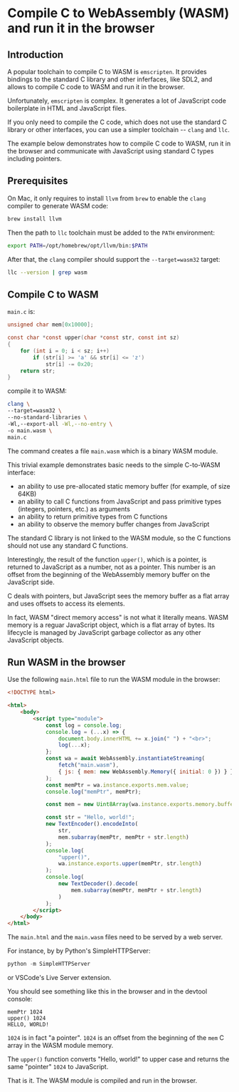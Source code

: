 # Compile C to WebAssembly (WASM) and run it in the browser

## Introduction

A popular toolchain to compile C to WASM is `emscripten`. It provides bindings
to the standard C library and other inferfaces, like SDL2, and allows to compile C code to WASM and run it in the browser.

Unfortunately, `emscripten` is complex. It generates a lot of JavaScript code
boilerplate in HTML and JavaScript files.

If you only need to compile the C code, which does not use the standard C
library or other interfaces, you can use a simpler toolchain -- `clang` and `llc`.

The example below demonstrates how to compile C code to WASM, run it in the
browser and communicate with JavaScript using standard C types including
pointers.

## Prerequisites

On Mac, it only requires to install `llvm` from `brew` to enable the `clang`
compiler to generate WASM code:

```bash
brew install llvm
```

Then the path to `llc` toolchain must be added to the `PATH` environment:

```bash
export PATH=/opt/homebrew/opt/llvm/bin:$PATH
```

After that, the `clang` compiler should support the `--target=wasm32` target:

```bash
llc --version | grep wasm
```

## Compile C to WASM

`main.c` is:

```c
unsigned char mem[0x10000];

const char *const upper(char *const str, const int sz)
{
    for (int i = 0; i < sz; i++)
        if (str[i] >= 'a' && str[i] <= 'z')
            str[i] -= 0x20;
    return str;
}
```

compile it to WASM:

```bash
clang \
--target=wasm32 \
--no-standard-libraries \
-Wl,--export-all -Wl,--no-entry \
-o main.wasm \
main.c
```

The command creates a file `main.wasm` which is a binary WASM module.

This trivial example demonstrates basic needs to the simple C-to-WASM interface:

- an ability to use pre-allocated static memory buffer (for example, of size
  64KB)
- an ability to call C functions from JavaScript and pass primitive types
  (integers, pointers, etc.) as arguments
- an ability to return primitive types from C functions
- an ability to observe the memory buffer changes from JavaScript

The standard C library is not linked to the WASM module, so the C functions
should not use any standard C functions.

Interestingly, the result of the function `upper()`, which is a pointer, is
returned to JavaScript as a number, not as a pointer. This number is an offset
from the beginning of the WebAssembly memory buffer on the JavaScript side.

C deals with pointers, but JavaScript sees the memory buffer as a flat array
and uses offsets to access its elements.

In fact, WASM "direct memory access" is not what it literally means. WASM
memory is a reguar JavaScript object, which is a flat array of bytes. Its
lifecycle is managed by JavaScript garbage collector as any other JavaScript
objects.

## Run WASM in the browser

Use the following `main.html` file to run the WASM module in the browser:

```html
<!DOCTYPE html>

<html>
    <body>
        <script type="module">
            const log = console.log;
            console.log = (...x) => {
                document.body.innerHTML += x.join(" ") + "<br>";
                log(...x);
            };
            const wa = await WebAssembly.instantiateStreaming(
                fetch("main.wasm"),
                { js: { mem: new WebAssembly.Memory({ initial: 0 }) } }
            );
            const memPtr = wa.instance.exports.mem.value;
            console.log("memPtr", memPtr);

            const mem = new Uint8Array(wa.instance.exports.memory.buffer);

            const str = "Hello, world!";
            new TextEncoder().encodeInto(
                str,
                mem.subarray(memPtr, memPtr + str.length)
            );
            console.log(
                "upper()",
                wa.instance.exports.upper(memPtr, str.length)
            );
            console.log(
                new TextDecoder().decode(
                    mem.subarray(memPtr, memPtr + str.length)
                )
            );
        </script>
    </body>
</html>
```

The `main.html` and the `main.wasm` files need to be served by a web server.

For instance, by by Python's SimpleHTTPServer:

```python
python -m SimpleHTTPServer
```

or VSCode's Live Server extension.

You should see something like this in the browser and in the devtool console:

```text
memPtr 1024
upper() 1024
HELLO, WORLD!
```

`1024` is in fact "a pointer". `1024` is an offset from the beginning of
the `mem` C array in the WASM module memory.

The `upper()` function converts "Hello, world!" to upper case and returns the
same "pointer" `1024` to JavaScript.

That is it. The WASM module is compiled and run in the browser.
